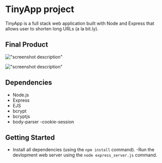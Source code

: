 # TinyApp project

TinyApp is a full stack web application built with Node and Express that allows user to shorten long URLs (a la bit.ly).

## Final Product

!["screenshot description"](#)

!["screenshot description"](#)

## Dependencies
- Node.js
- Express
- EJS
- bcrypt
- bcryptjs
- body-parser
-cookie-session

## Getting Started

- Install all dependencies (using the `npm install` command).
-Run the devlopment web server using the `node express_server.js` command.